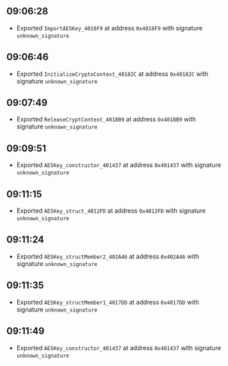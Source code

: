 
## 09:06:28
- Exported `ImportAESKey_4018F9` at address `0x4018F9` with signature `unknown_signature`

## 09:06:46
- Exported `InitializeCryptoContext_40182C` at address `0x40182C` with signature `unknown_signature`

## 09:07:49
- Exported `ReleaseCryptContext_4018B9` at address `0x4018B9` with signature `unknown_signature`

## 09:09:51
- Exported `AESKey_constructor_401437` at address `0x401437` with signature `unknown_signature`

## 09:11:15
- Exported `AESKey_struct_4012FD` at address `0x4012FD` with signature `unknown_signature`

## 09:11:24
- Exported `AESKey_structMember2_402A46` at address `0x402A46` with signature `unknown_signature`

## 09:11:35
- Exported `AESKey_structMember1_4017DD` at address `0x4017DD` with signature `unknown_signature`

## 09:11:49
- Exported `AESKey_constructor_401437` at address `0x401437` with signature `unknown_signature`
